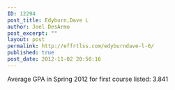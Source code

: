 ```yaml
---
ID: 12294
post_title: Edyburn,Dave L
author: Joel DesArmo
post_excerpt: ""
layout: post
permalink: http://effrtlss.com/edyburndave-l-6/
published: true
post_date: 2012-11-02 20:50:16
---
```

<p>Average GPA in Spring 2012 for first course listed: 3.841</p>